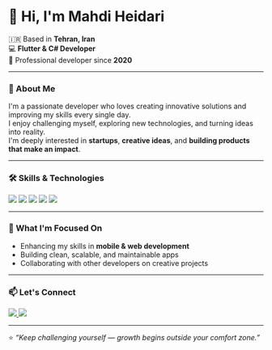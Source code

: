# 👋 Hi, I'm Mahdi Heidari  

🇮🇷 Based in **Tehran, Iran**  
💻 **Flutter & C# Developer**  
🚀 Professional developer since **2020**

---

### 🧠 About Me
I'm a passionate developer who loves creating innovative solutions and improving my skills every single day.  
I enjoy challenging myself, exploring new technologies, and turning ideas into reality.  
I'm deeply interested in **startups**, **creative ideas**, and **building products that make an impact**.  

---

### 🛠️ Skills & Technologies  

<p align="left">
  <img src="https://img.shields.io/badge/Dart-0175C2?style=for-the-badge&logo=dart&logoColor=white" />
  <img src="https://img.shields.io/badge/Flutter-02569B?style=for-the-badge&logo=flutter&logoColor=white" />
  <img src="https://img.shields.io/badge/C%23-239120?style=for-the-badge&logo=c-sharp&logoColor=white" />
  <img src="https://img.shields.io/badge/ASP.NET-512BD4?style=for-the-badge&logo=dotnet&logoColor=white" />
  <img src="https://img.shields.io/badge/Git-F05032?style=for-the-badge&logo=git&logoColor=white" />
</p>

---

### 🌱 What I'm Focused On
- Enhancing my skills in **mobile & web development**  
- Building clean, scalable, and maintainable apps  
- Collaborating with other developers on creative projects  

---

### 📫 Let's Connect
<p align="left">
  <a href="https://github.com/the-mahdi-heidari" target="_blank">
    <img src="https://img.shields.io/badge/GitHub-181717?style=for-the-badge&logo=github&logoColor=white" />
  </a>
  <a href="mailto:the.mahdi.heidari@example.com" target="_blank">
    <img src="https://img.shields.io/badge/Email-D14836?style=for-the-badge&logo=gmail&logoColor=white" />
  </a>
</p>

---

⭐️ *“Keep challenging yourself — growth begins outside your comfort zone.”*
